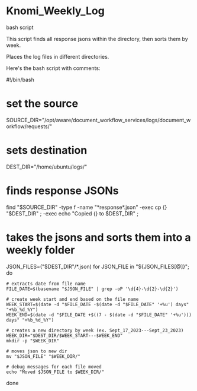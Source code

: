 # Knomi_Weekly_Log
bash script

This script finds all response jsons within the directory, then sorts them by week. 

Places the log files in different directories. 

Here's the bash script with comments:

#!/bin/bash

# set the source
SOURCE_DIR="/opt/aware/document_workflow_services/logs/document_workflow/requests/"

# sets destination
DEST_DIR="/home/ubuntu/logs/"

# finds response JSONs
find "$SOURCE_DIR" -type f -name "*response*.json" -exec cp {} "$DEST_DIR" \; -exec echo "Copied {} to $DEST_DIR" \;

# takes the jsons and sorts them into a weekly folder
JSON_FILES=("$DEST_DIR"/*.json)
for JSON_FILE in "${JSON_FILES[@]}"; do

    # extracts date from file name
    FILE_DATE=$(basename "$JSON_FILE" | grep -oP '\d{4}-\d{2}-\d{2}')
    
    # create week start and end based on the file name
    WEEK_START=$(date -d "$FILE_DATE -$(date -d "$FILE_DATE" '+%u') days" "+%b_%d_%Y")
    WEEK_END=$(date -d "$FILE_DATE +$((7 - $(date -d "$FILE_DATE" '+%u'))) days" "+%b_%d_%Y")
    
    # creates a new directory by week (ex. Sept_17_2023---Sept_23_2023)
    WEEK_DIR="$DEST_DIR/$WEEK_START---$WEEK_END"
    mkdir -p "$WEEK_DIR"
    
    # moves json to new dir
    mv "$JSON_FILE" "$WEEK_DIR/"
    
    # debug messages for each file moved
    echo "Moved $JSON_FILE to $WEEK_DIR/"
done
